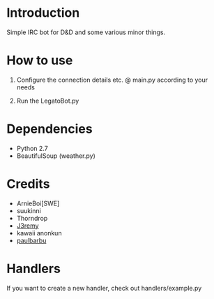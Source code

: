 # Introduction

Simple IRC bot for D&D and some various minor things.

# How to use

1) Configure the connection details etc. @ main.py according to your needs

2) Run the LegatoBot.py

# Dependencies

* Python 2.7
* BeautifulSoup (weather.py)

# Credits

* ArnieBoi[SWE]
* suukinni
* Thorndrop
* [J3remy](http://wiki.shellium.org/index.php?title=Writing_an_IRC_bot_in_Python&action=edit)
* kawaii anonkun
* [paulbarbu](https://github.com/paulbarbu/IRC-Bot/blob/master/src/cmds/weather.py)

# Handlers
If you want to create a new handler, check out handlers/example.py
